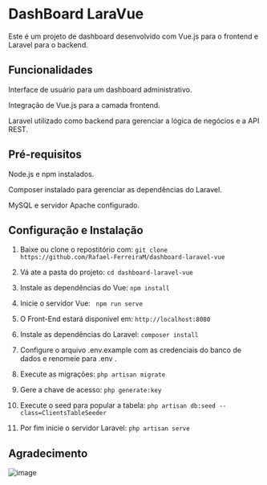 
# DashBoard LaraVue


Este é um projeto de dashboard desenvolvido com Vue.js para o frontend e Laravel para o backend.



## Funcionalidades
Interface de usuário para um dashboard administrativo.

Integração de Vue.js para a camada frontend.

Laravel utilizado como backend para gerenciar a lógica de negócios e a API REST.
## Pré-requisitos
Node.js e npm instalados.

Composer instalado para gerenciar as dependências do Laravel.

MySQL e servidor Apache configurado.
## Configuração e Instalação
1. Baixe ou clone o repostitório com: `git clone https://github.com/Rafael-FerreiraM/dashboard-laravel-vue`

2. Vá ate a pasta do projeto: ` cd dashboard-laravel-vue `

3. Instale as dependências do Vue: ` npm install `

4. Inicie o servidor Vue: ` npm run serve`

5. O Front-End estará disponível em: `http://localhost:8080`

6. Instale as dependências do Laravel: `composer install`

7. Configure o arquivo .env.example com as credenciais do banco de dados e renomeie para .env .

8. Execute as migrações: `php artisan migrate`

9. Gere a chave de acesso: `php generate:key`

10. Execute o seed para popular a tabela: `php artisan db:seed --class=ClientsTableSeeder`

11. Por fim inicie o servidor Laravel: `php artisan serve`
    
## Agradecimento

![image](https://github.com/Rafael-FerreiraM/Teste-ImovelGuide/assets/101290871/2833fcbf-c846-4dab-8f41-37e9c28430ab)
